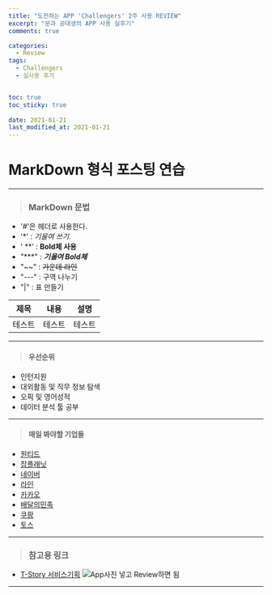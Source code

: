 ```yaml
---
title: "도전하는 APP 'Challengers' 2주 사용 REVIEW"
excerpt: "문과 공대생의 APP 사용 실후기"
comments: true

categories:
  - Review
tags:
  - Challengers
  - 실사용 후기


toc: true
toc_sticky: true
 
date: 2021-01-21
last_modified_at: 2021-01-21
--- 
```

  
# MarkDown 형식 포스팅 연습
---
> ### MarkDown 문법
- '#'은 헤더로 사용한다.
-  '*' : *기울여 쓰기*.  
- ' **' :  **Bold체 사용**
- "***" : ***기울여 Bold체***
- "~~" : ~~가운데 라인~~
- "---" : 구역 나누기
- "|" : 표 만들기

|제목|내용|설명|
|------|-----|-----|
|테스트|테스트|테스트|  

---


> ####  우선순위
  *  인턴지원
  *  대외활동 및 직무 정보 탐색
  * 오픽 및 영어성적
  * 데이터 분석 툴 공부
---
> #### 매일 봐야할 기업들
  * [원티드]("https://www.wanted.co.kr/newintro")
  * [잡플래닛]("https://www.jobplanet.co.kr/contents")
  * [네이버]("https://recruit.navercorp.com/naver/recruitMain")
  * [라인]("https://careers.linecorp.com/ko/")
  * [카카오]("https://careers.kakao.com/index")
  * [배달의민족]("https://www.woowahan.com/")
  * [쿠팡]("https://rocketyourcareer.kr.coupang.com/?gclid=Cj0KCQiA0fr_BRDaARIsAABw4EuI3FXqlacANWMPNeTEe81p_NtIQIiIIdQY5Wwn6A0MfwziGvHbGUkaAu41EALw_wcB")
  * [토스]("https://toss.im/career")
---
> ### 참고용 링크
 * [T-Story 서비스기획](https://todaygnimaerd.tistory.com/50)
![App사진 넣고 Review하면 됨](https://www.google.com/imgres?imgurl=https%3A%2F%2Fplatum.kr%2Fwp-content%2Fuploads%2F2019%2F04%2F0.jpg&imgrefurl=https%3A%2F%2Fplatum.kr%2Farchives%2F118938&tbnid=LoFDYmi1pTqhbM&vet=12ahUKEwjFi_myjJruAhWaEKYKHUeWDqYQMygCegUIARDNAQ..i&docid=zSI75k3i3f9n2M&w=448&h=454&q=%EB%B0%B0%EB%8B%AC%EC%9D%98%20%EB%AF%BC%EC%A1%B1&ved=2ahUKEwjFi_myjJruAhWaEKYKHUeWDqYQMygCegUIARDNAQ)
---